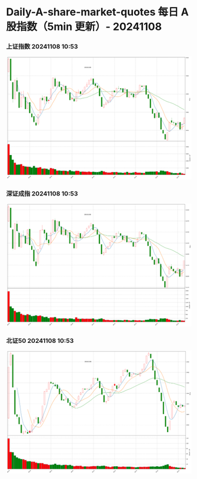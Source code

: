 
# Daily-A-share-market-quotes 每日 A 股指数（5min 更新）- 20241108

### 上证指数 20241108 10:53
![](./fig/2024/11/20241108-sh000001.png)

### 深证成指 20241108 10:53
![](./fig/2024/11/20241108-sz399001.png)

### 北证50 20241108 10:53
![](./fig/2024/11/20241108-bj899050.png)
